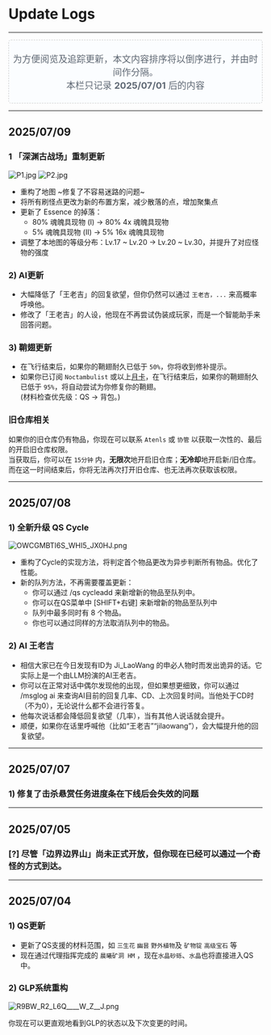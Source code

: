 <style>
  .redtext {
    color: #f84040; 
    font-weight: 600;
  }
  .quote {
    background: #fbfdff;
    color: #606974;
    border: 1px dashed #ccc;
    border-radius: 5px;
    font-size: 18px;
    padding: 5px;
    margin: 0px;
  }
  .quote-hl {
    display: inline-block;
    background-color:rgb(248, 248, 248);
    color:rgb(240, 25, 211);
    border-radius: 3px;
    margin: 0px;
    padding: 0px 3px;
  }

  .markdown-section img:not([width]):not([style]) {
    max-width: 600px;
    height: auto;
    max-height: 400px;
  }
  
  @media (max-width: 768px) {
    .markdown-section img:not([width]):not([style]) {
      width: 100%;
      max-width: 400px;
    }
  }
</style>

# Update Logs

---

<div class='quote'>
<p style="text-align: center;">为方便阅览及追踪更新，本文内容排序将以倒序进行，并由时间作分隔。<br>本栏只记录 <strong>2025/07/01</strong> 后的内容</p>
</div>

---

## 2025/07/09

### 1 「深渊古战场」重制更新

![P1.jpg](https://s2.loli.net/2025/07/09/VwKbWpIYGD7M1TX.png)
![P2.jpg](https://s2.loli.net/2025/07/09/mkVpZt9MDwWO1bG.jpg)

- 重构了地图 ~修复了不容易迷路的问题~
- 将所有刷怪点更改为新的布置方案，减少散落的点，增加聚集点
- 更新了 Essence 的掉落：
    - 80% 魂魄具现物 (I) → 80% 4x 魂魄具现物
    - 5% 魂魄具现物 (II) → 5% 16x 魂魄具现物
- 调整了本地图的等级分布：Lv.17 ~ Lv.20 → Lv.20 ~ Lv.30，并提升了对应怪物的强度

### 2) AI更新
- 大幅降低了「王老吉」的回复欲望，但你仍然可以通过 `王老吉，...` 来高概率呼唤他。
- 修改了「王老吉」的人设，他现在不再尝试伪装成玩家，而是一个智能助手来回答问题。

### 3) 鞘翅更新
- 在飞行结束后，如果你的鞘翅耐久已低于 `50%`，你将收到修补提示。
- 如果你已订阅 `Noctambulist` 或以上[月卡](pages/月卡)，在飞行结束后，如果你的鞘翅耐久已低于 `95%`，将自动尝试为你修复你的鞘翅。<br>
    (材料检查优先级：QS → 背包。)



### 旧仓库相关

如果你的旧仓库仍有物品，你现在可以联系 `Atenls` 或 `协管` 以获取一次性的、最后的开启旧仓库权限。<br>
当获取后，你可以在 `15分钟` 内，**无限次**地开启旧仓库；**无冷却**地开启新/旧仓库。<br>
而在这一时间结束后，你将无法再次打开旧仓库、也无法再次获取该权限。

---

## 2025/07/08

### 1) 全新升级 QS Cycle

![OWCGMBTI6S_WHI5_JX0HJ.png](https://s2.loli.net/2025/07/09/9iLO4j2qZRdBcaX.png)

- 重构了Cycle的实现方法，将判定首个物品更改为异步判断所有物品。优化了性能。
- 新的队列方法，不再需要覆盖更新：
    - 你可以通过 /qs cycleadd <item> 来新增新的物品至队列中。
    - 你可以在QS菜单中 [SHIFT+右键] 来新增新的物品至队列中
    - 队列中最多同时有 8 个物品。
    - 你也可以通过同样的方法取消队列中的物品。

### 2) AI 王老吉
- 相信大家已在今日发现有ID为 Ji_LaoWang 的申必人物时而发出诡异的话。它实际上是一个由LLM扮演的AI王老吉。
- 你可以在正常对话中偶尔发现他的出现，但如果想更细致，你可以通过 /msglog ai 来查询AI目前的回复几率、CD、上次回复时间。当他处于CD时（不为0），无论说什么都不会进行答复。
- 他每次说话都会降低回复欲望（几率），当有其他人说话就会提升。
- 顺便，如果你在话里呼喊他（比如“王老吉”“jilaowang”），会大幅提升他的回复欲望。

---

## 2025/07/07

### 1) 修复了击杀悬赏任务进度条在下线后会失效的问题

---

## 2025/07/05

### [?] 尽管「边界边界山」尚未正式开放，但你现在已经可以通过一个奇怪的方式到达。

---

## 2025/07/04

### 1) QS更新
- 更新了QS支援的材料范围，如 `三生花` `幽昙` `野外植物`及 `矿物锭` `高级宝石` 等
- 现在通过代理指挥完成的 `晨曦矿洞 HM` ，现在`水晶砂砾`、`水晶`也将直接进入QS中。

### 2) GLP系统重构

![R9BW_R2_L6Q____W_Z__J.png](https://s2.loli.net/2025/07/09/o42AQwdg6pzMt1j.png)

你现在可以更直观地看到GLP的状态以及下次变更的时间。